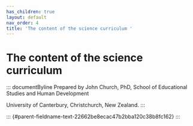 ```yaml
---
has_children: true
layout: default
nav_order: 4
title: 'The content of the science curriculum '
---
```

# The content of the science curriculum 


::: documentByline
Prepared by John Church, PhD, School of Educational Studies and Human
Development

University of Canterbury, Christchurch, New Zealand.
:::

::: {#parent-fieldname-text-22662be8ecac47b2bba120c38b8fc162}
:::
